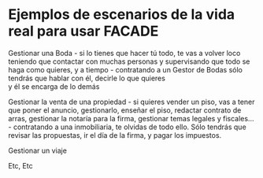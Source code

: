 # Ejemplos de escenarios de la vida real para usar FACADE

Gestionar una Boda
    - si lo tienes que hacer tú todo, te vas a volver loco teniendo que contactar con muchas personas
        y supervisando que todo se haga como quieres, y a tiempo
    - contratando a un Gestor de Bodas sólo tendrás que hablar con él, decirle lo que quieres   
        y él se encarga de lo demás

Gestionar la venta de una propiedad
    - si quieres vender un piso, vas a tener que poner el anuncio, gestionarlo, enseñar el piso,
        redactar contrato de arras, gestionar la notaría para la firma, gestionar temas legales y fiscales...
    - contratando a una inmobiliaria, te olvidas de todo ello. Sólo tendrás que revisar las propuestas, ir el día de la firma, y pagar los impuestos.

Gestionar un viaje

Etc, Etc
